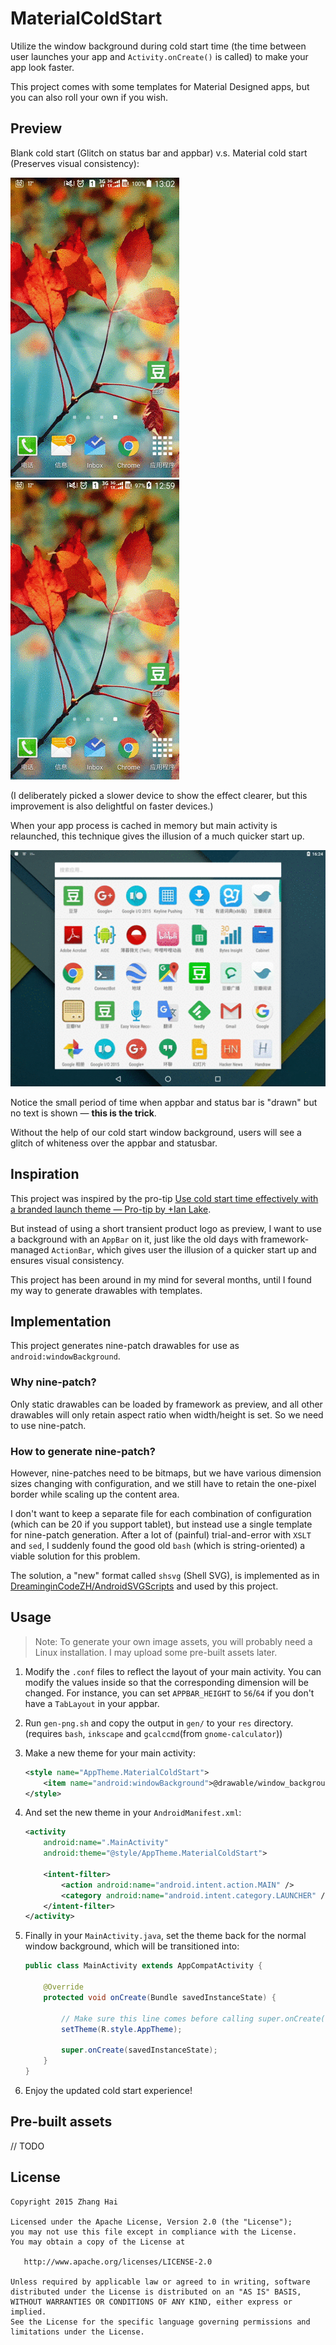 # MaterialColdStart

Utilize the window background during cold start time (the time between user launches your app and `Activity.onCreate()` is called) to make your app look faster.

This project comes with some templates for Material Designed apps, but you can also roll your own if you wish.

## Preview

Blank cold start (Glitch on status bar and appbar) v.s. Material cold start (Preserves visual consistency):

![Blank cold start](preview/blank_cold_start.gif)
![Material cold start](preview/material_cold_start.gif)

(I deliberately picked a slower device to show the effect clearer, but this improvement is also delightful on faster devices.)

When your app process is cached in memory but main activity is relaunched, this technique gives the illusion of a much quicker start up.

![Normal case](preview/normal_case.gif)

Notice the small period of time when appbar and status bar is "drawn" but no text is shown — **this is the trick**.

Without the help of our cold start window background, users will see a glitch of whiteness over the appbar and statusbar.

## Inspiration

This project was inspired by the pro-tip [Use cold start time effectively with a branded launch theme — Pro-tip by +Ian Lake](https://plus.google.com/+AndroidDevelopers/posts/Z1Wwainpjhd).

But instead of using a short transient product logo as preview, I want to use a background with an `AppBar` on it, just like the old days with framework-managed `ActionBar`, which gives user the illusion of a quicker start up and ensures visual consistency.

This project has been around in my mind for several months, until I found my way to generate drawables with templates.

## Implementation

This project generates nine-patch drawables for use as `android:windowBackground`.

### Why nine-patch?

Only static drawables can be loaded by framework as preview, and all other drawables will only retain aspect ratio when width/height is set. So we need to use nine-patch.

### How to generate nine-patch?

However, nine-patches need to be bitmaps, but we have various dimension sizes changing with configuration, and we still have to retain the one-pixel border while scaling up the content area.

I don't want to keep a separate file for each combination of configuration (which can be 20 if you support tablet), but instead use a single template for nine-patch generation. After a lot of (painful) trial-and-error with `XSLT` and `sed`, I suddenly found the good old `bash` (which is string-oriented) a viable solution for this problem.

The solution, a "new" format called `shsvg` (Shell SVG), is implemented as in [DreaminginCodeZH/AndroidSVGScripts](https://github.com/DreaminginCodeZH/AndroidSVGScripts) and used by this project.

## Usage

> Note: To generate your own image assets, you will probably need a Linux installation. I may upload some pre-built assets later.

1. Modify the `.conf` files to reflect the layout of your main activity. You can modify the values inside so that the corresponding dimension will be changed. For instance, you can set `APPBAR_HEIGHT` to `56`/`64` if you don't have a `TabLayout` in your appbar.

2. Run `gen-png.sh` and copy the output in `gen/` to your `res` directory. (requires `bash`, `inkscape` and `gcalccmd`(from `gnome-calculator`))

3. Make a new theme for your main activity:

    ```xml
    <style name="AppTheme.MaterialColdStart">
        <item name="android:windowBackground">@drawable/window_background_statusbar_toolbar_tab</item>
    </style>
    ```

4. And set the new theme in your `AndroidManifest.xml`:

    ```xml
    <activity
        android:name=".MainActivity"
        android:theme="@style/AppTheme.MaterialColdStart">

        <intent-filter>
            <action android:name="android.intent.action.MAIN" />
            <category android:name="android.intent.category.LAUNCHER" />
        </intent-filter>
    </activity>
    ```

5. Finally in your `MainActivity.java`, set the theme back for the normal window background, which will be transitioned into:

    ```java
    public class MainActivity extends AppCompatActivity {

        @Override
        protected void onCreate(Bundle savedInstanceState) {

            // Make sure this line comes before calling super.onCreate().
            setTheme(R.style.AppTheme);

            super.onCreate(savedInstanceState);
        }
    }
    ```

6. Enjoy the updated cold start experience!

## Pre-built assets

// TODO

## License

```
Copyright 2015 Zhang Hai

Licensed under the Apache License, Version 2.0 (the "License");
you may not use this file except in compliance with the License.
You may obtain a copy of the License at

   http://www.apache.org/licenses/LICENSE-2.0

Unless required by applicable law or agreed to in writing, software
distributed under the License is distributed on an "AS IS" BASIS,
WITHOUT WARRANTIES OR CONDITIONS OF ANY KIND, either express or implied.
See the License for the specific language governing permissions and
limitations under the License.
```
